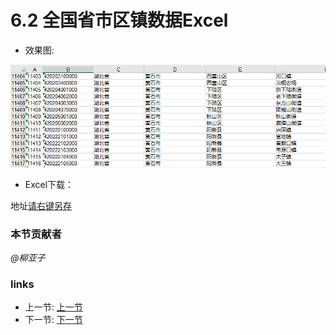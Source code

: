 # 6.2 全国省市区镇数据Excel
- 效果图:

![](../images/6.2.1.jpg)

- Excel下载：

地址[请右键另存](../src/6.2.2.xls)

### 本节贡献者
*@柳亚子*

### links
  * 上一节: [上一节](<06.1.md>)
  * 下一节: [下一节](<06.3.md>)
